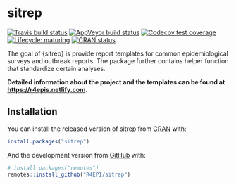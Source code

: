 
<!-- README.md is generated from README.Rmd. Please edit that file -->

# sitrep

<!-- badges: start -->

[![Travis build
status](https://travis-ci.org/R4EPI/sitrep.svg?branch=master)](https://travis-ci.org/R4EPI/sitrep)
[![AppVeyor build
status](https://ci.appveyor.com/api/projects/status/github/R4EPI/sitrep?branch=master&svg=true)](https://ci.appveyor.com/project/R4EPI/sitrep)
[![Codecov test
coverage](https://codecov.io/gh/R4EPI/sitrep/branch/master/graph/badge.svg)](https://codecov.io/gh/R4EPI/sitrep?branch=master)
[![Lifecycle:
maturing](https://img.shields.io/badge/lifecycle-maturing-blue.svg)](https://www.tidyverse.org/lifecycle/#maturing)
[![CRAN
status](https://www.r-pkg.org/badges/version/sitrep)](https://CRAN.R-project.org/package=sitrep)
<!-- badges: end -->

The goal of {sitrep} is provide report templates for common
epidemiological surveys and outbreak reports. The package further
contains helper function that standardize certain analyses.

**Detailed information about the project and the templates can be found
at <https://r4epis.netlify.com>.**

## Installation

You can install the released version of sitrep from
[CRAN](https://CRAN.R-project.org) with:

``` r
install.packages("sitrep")
```

And the development version from [GitHub](https://github.com/) with:

``` r
# install.packages("remotes")
remotes::install_github("R4EPI/sitrep")
```
